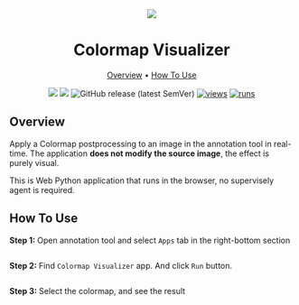 <div align="center" markdown>
<img src="https://github.com/user-attachments/assets/f3270f77-7deb-44ab-9d27-aa8f7dac02f1" />

# Colormap Visualizer

<p align="center">
  <a href="#Overview">Overview</a> •
  <a href="#How-To-Use">How To Use</a>
</p>

[![](https://img.shields.io/badge/supervisely-ecosystem-brightgreen)](https://ecosystem.supervisely.com/apps/supervisely-ecosystem/colormap-visualizer)
[![](https://img.shields.io/badge/slack-chat-green.svg?logo=slack)](https://supervisely.com/slack)
![GitHub release (latest SemVer)](https://img.shields.io/github/v/release/supervisely-ecosystem/colormap-visualizer)
[![views](https://app.supervisely.com/img/badges/views/supervisely-ecosystem/colormap-visualizer.png)](https://supervisely.com)
[![runs](https://app.supervisely.com/img/badges/runs/supervisely-ecosystem/colormap-visualizer.png)](https://supervisely.com)

</div>


## Overview

Apply a Colormap postprocessing to an image in the annotation tool in real-time. The application **does not modify the source image**, the effect is purely visual.

This is Web Python application that runs in the browser, no supervisely agent is required.

## How To Use

**Step 1:** Open annotation tool and select `Apps` tab in the right-bottom section

<img src=""/>

**Step 2:** Find `Colormap Visualizer` app. And click `Run` button.

<img src=""/>

**Step 3:** Select the colormap, and see the result

<img src="">
